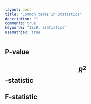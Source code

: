 ```yaml
---
layout: post
title: "Common terms in Statistics"
description: ""
comments: true
keywords: "ISLR, statistics"
usemathjax: true
---
```


## P-value
## $$R^{2}$$-statistic
## F-statistic

